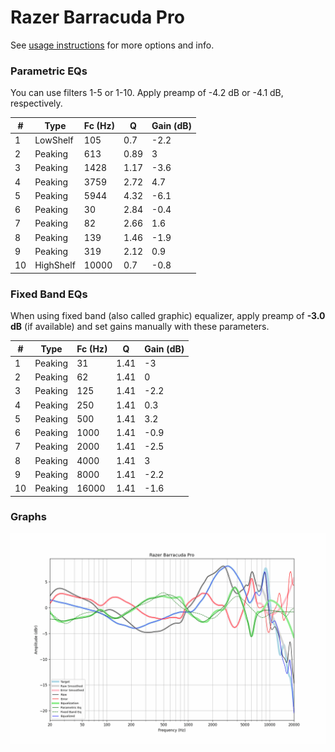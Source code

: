 # Razer Barracuda Pro
See [usage instructions](https://github.com/jaakkopasanen/AutoEq#usage) for more options and info.

### Parametric EQs
You can use filters 1-5 or 1-10. Apply preamp of -4.2 dB or -4.1 dB, respectively.

|   # | Type      |   Fc (Hz) |    Q |   Gain (dB) |
|-----|-----------|-----------|------|-------------|
|   1 | LowShelf  |       105 | 0.7  |        -2.2 |
|   2 | Peaking   |       613 | 0.89 |         3   |
|   3 | Peaking   |      1428 | 1.17 |        -3.6 |
|   4 | Peaking   |      3759 | 2.72 |         4.7 |
|   5 | Peaking   |      5944 | 4.32 |        -6.1 |
|   6 | Peaking   |        30 | 2.84 |        -0.4 |
|   7 | Peaking   |        82 | 2.66 |         1.6 |
|   8 | Peaking   |       139 | 1.46 |        -1.9 |
|   9 | Peaking   |       319 | 2.12 |         0.9 |
|  10 | HighShelf |     10000 | 0.7  |        -0.8 |

### Fixed Band EQs
When using fixed band (also called graphic) equalizer, apply preamp of **-3.0 dB** (if available) and set gains manually with these parameters.

|   # | Type    |   Fc (Hz) |    Q |   Gain (dB) |
|-----|---------|-----------|------|-------------|
|   1 | Peaking |        31 | 1.41 |        -3   |
|   2 | Peaking |        62 | 1.41 |         0   |
|   3 | Peaking |       125 | 1.41 |        -2.2 |
|   4 | Peaking |       250 | 1.41 |         0.3 |
|   5 | Peaking |       500 | 1.41 |         3.2 |
|   6 | Peaking |      1000 | 1.41 |        -0.9 |
|   7 | Peaking |      2000 | 1.41 |        -2.5 |
|   8 | Peaking |      4000 | 1.41 |         3   |
|   9 | Peaking |      8000 | 1.41 |        -2.2 |
|  10 | Peaking |     16000 | 1.41 |        -1.6 |

### Graphs
![](./Razer%20Barracuda%20Pro.png)
